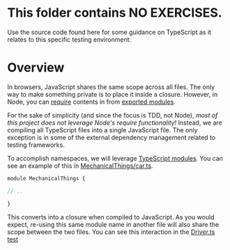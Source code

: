 # This folder contains NO EXERCISES. 

Use the source code found here for some guidance on TypeScript as it relates to this specific testing environment.

# Overview

In browsers, JavaScript shares the same scope across all files. The only way to make something private is to place it inside
a closure. However, in Node, you can [require](https://nodejs.org/api/modules.html) contents in from 
[exported modules](https://nodejs.org/api/modules.html#modules_module_exports).

For the sake of simplicity (and since the focus is TDD, not Node), *most of this project does not leverage Node's require 
functionality!* Instead, we are compiling all TypeScript files into a single JavaScript file. The only exception is in
some of the external dependency management related to testing frameworks.

To accomplish namespaces, we will leverage [TypeScript modules](http://www.typescriptlang.org/Handbook#modules). You can 
see an example of this in [MechanicalThings/car.ts](./MechanicalThings/car.ts).

````javascript
module MechanicalThings {

// ..

}
````

This converts into a closure when compiled to JavaScript. As you would expect, re-using this same module name in another file will
also share the scope between the two files. You can see this interaction in the [Driver.ts test](../../test/example/driver.ts)

